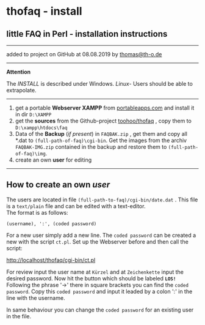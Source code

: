 thofaq - install
====================
little FAQ in Perl - installation instructions
--------------------  

---  
  added to project on GitHub at 08.08.2019 by thomas@th-o.de  

---
**Attention** 

The _INSTALL_ is described under Windows. _Linux_- Users should be able to extrapolate.  

---
1. get a portable **Webserver XAMPP** from 
  [portableapps.com](https://portableapps.com) and install it in dir `D:\XAMPP`
2. get the **sources** from the Github-project 
  [toohoo/thofaq](https://github.com/toohoo/thofaq) , copy them to `D:\xampp\htdocs\faq`
3. Data of the **Backup** (_if present_) in `FAQBAK.zip` , get them and copy all \*.dat to `(full-path-of-faq)\cgi-bin`. Get the images from the archiv `FAQBAK-IMG.zip` contained in the backup and restore them to `(full-path-of-faq)\img`.
4. create an own **user** for editing

---  
How to **create an own** **_user_**
-----------------------
  
  The users are located in file `(full-path-to-faq)/cgi-bin/date.dat` . This file is a `text/plain` file and can be edited with a text-editor.  
  The format is as follows:
```
(username), ':', (coded password)  
```
  For a new user simply add a new line. The `coded password` can be 
  created a new with the script `ct.pl`. Set up the Webserver before
  and then call the script:

[http://localhost/thofaq/cgi-bin/ct.pl](http://localhost/thofaq/cgi-bin/ct.pl)

  For review input the user 
  name at `Kürzel` and at `Zeichenkette` input the desired password. 
  Now hit the button which should be labeled **`LOS!`**
  Following the phrase '->' there in square brackets you can find 
  the `coded password`. Copy this `coded password` and input it leaded 
  by a colon ':' in the line with the username.  

  In same behaviour you can change the `coded password` for an 
  existing user in the file.  
  